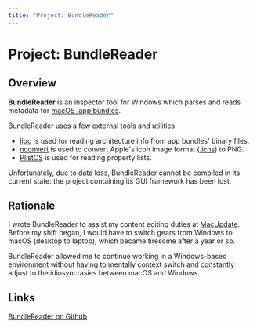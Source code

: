 ```yaml
---
title: "Project: BundleReader"
---
```

# Project: BundleReader

## Overview
**BundleReader** is an inspector tool for Windows which parses and reads
metadata for
[macOS .app bundles](https://en.wikipedia.org/wiki/Bundle_(macOS)#macOS_application_bundles).

BundleReader uses a few external tools and utilities:

* [lipo](https://ss64.com/osx/lipo.html) is used for reading architecture
  info from app bundles' binary files.
* [nconvert](https://www.xnview.com/en/nconvert) is used to convert Apple's
  icon image format
  ([.icns](https://en.wikipedia.org/wiki/Apple_Icon_Image_format)) to PNG.
* [PlistCS](https://github.com/animetrics/PlistCS) is used for reading
  property lists.

Unfortunately, due to data loss, BundleReader cannot be compiled in its
current state: the project containing its GUI framework has been lost.

## Rationale
I wrote BundleReader to assist my content editing duties at
[MacUpdate](https://www.macupdate.com). Before my shift began, I would have
to switch gears from Windows to macOS (desktop to laptop), which became
tiresome after a year or so.

BundleReader allowed me to continue working in a Windows-based environment
without having to mentally context switch and constantly adjust to the
idiosyncrasies between macOS and Windows.

## Links
[BundleReader on Github](https://github.com/jadefish/bundlereader)
